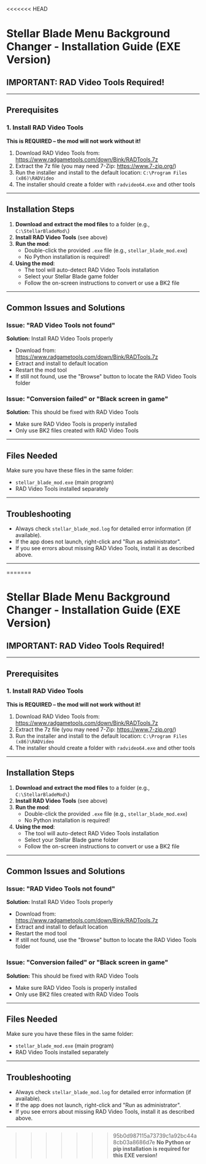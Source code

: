 <<<<<<< HEAD
# Stellar Blade Menu Background Changer - Installation Guide (EXE Version)

## IMPORTANT: RAD Video Tools Required!

---

## Prerequisites

### 1. Install RAD Video Tools
**This is REQUIRED – the mod will not work without it!**

1. Download RAD Video Tools from: https://www.radgametools.com/down/Bink/RADTools.7z
2. Extract the 7z file (you may need 7-Zip: https://www.7-zip.org/)
3. Run the installer and install to the default location: `C:\Program Files (x86)\RADVideo`
4. The installer should create a folder with `radvideo64.exe` and other tools

---

## Installation Steps

1. **Download and extract the mod files** to a folder (e.g., `C:\StellarBladeMod\`)
2. **Install RAD Video Tools** (see above)
3. **Run the mod**:
   - Double-click the provided `.exe` file (e.g., `stellar_blade_mod.exe`)
   - No Python installation is required!
4. **Using the mod**:
   - The tool will auto-detect RAD Video Tools installation
   - Select your Stellar Blade game folder
   - Follow the on-screen instructions to convert or use a BK2 file

---

## Common Issues and Solutions

### Issue: "RAD Video Tools not found"
**Solution:** Install RAD Video Tools properly
- Download from: https://www.radgametools.com/down/Bink/RADTools.7z
- Extract and install to default location
- Restart the mod tool
- If still not found, use the "Browse" button to locate the RAD Video Tools folder

### Issue: "Conversion failed" or "Black screen in game"
**Solution:** This should be fixed with RAD Video Tools
- Make sure RAD Video Tools is properly installed
- Only use BK2 files created with RAD Video Tools

---

## Files Needed

Make sure you have these files in the same folder:
- `stellar_blade_mod.exe` (main program)
- RAD Video Tools installed separately

---

## Troubleshooting

- Always check `stellar_blade_mod.log` for detailed error information (if available).
- If the app does not launch, right-click and "Run as administrator".
- If you see errors about missing RAD Video Tools, install it as described above.

---

=======
# Stellar Blade Menu Background Changer - Installation Guide (EXE Version)

## IMPORTANT: RAD Video Tools Required!

---

## Prerequisites

### 1. Install RAD Video Tools
**This is REQUIRED – the mod will not work without it!**

1. Download RAD Video Tools from: https://www.radgametools.com/down/Bink/RADTools.7z
2. Extract the 7z file (you may need 7-Zip: https://www.7-zip.org/)
3. Run the installer and install to the default location: `C:\Program Files (x86)\RADVideo`
4. The installer should create a folder with `radvideo64.exe` and other tools

---

## Installation Steps

1. **Download and extract the mod files** to a folder (e.g., `C:\StellarBladeMod\`)
2. **Install RAD Video Tools** (see above)
3. **Run the mod**:
   - Double-click the provided `.exe` file (e.g., `stellar_blade_mod.exe`)
   - No Python installation is required!
4. **Using the mod**:
   - The tool will auto-detect RAD Video Tools installation
   - Select your Stellar Blade game folder
   - Follow the on-screen instructions to convert or use a BK2 file

---

## Common Issues and Solutions

### Issue: "RAD Video Tools not found"
**Solution:** Install RAD Video Tools properly
- Download from: https://www.radgametools.com/down/Bink/RADTools.7z
- Extract and install to default location
- Restart the mod tool
- If still not found, use the "Browse" button to locate the RAD Video Tools folder

### Issue: "Conversion failed" or "Black screen in game"
**Solution:** This should be fixed with RAD Video Tools
- Make sure RAD Video Tools is properly installed
- Only use BK2 files created with RAD Video Tools

---

## Files Needed

Make sure you have these files in the same folder:
- `stellar_blade_mod.exe` (main program)
- RAD Video Tools installed separately

---

## Troubleshooting

- Always check `stellar_blade_mod.log` for detailed error information (if available).
- If the app does not launch, right-click and "Run as administrator".
- If you see errors about missing RAD Video Tools, install it as described above.

---

>>>>>>> 95b0d987115a73739c1a92bc44a8cb03a8686d7e
**No Python or pip installation is required for this EXE version!**